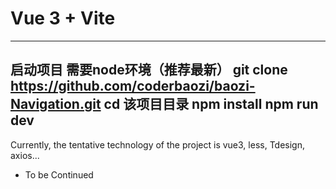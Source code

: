# Vue 3 + Vite
---
启动项目 需要node环境（推荐最新）
git clone https://github.com/coderbaozi/baozi-Navigation.git
cd 该项目目录
npm install
npm run dev
---

Currently, the tentative technology of the project is vue3, less, Tdesign, axios...

- To be Continued
